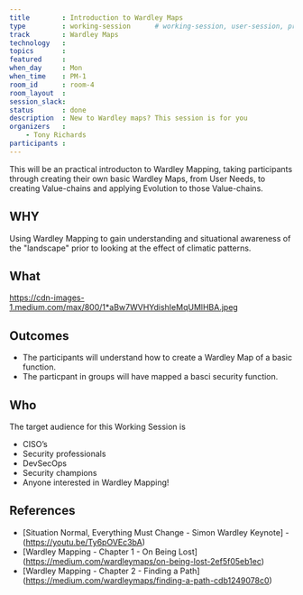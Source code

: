 ```yaml
---
title        : Introduction to Wardley Maps
type         : working-session      # working-session, user-session, product-session
track        : Wardley Maps
technology   :
topics       :
featured     :
when_day     : Mon
when_time    : PM-1
room_id      : room-4
room_layout  :
session_slack: 
status       : done
description  : New to Wardley maps? This session is for you
organizers   :
    - Tony Richards
participants :
---
```



This will be an practical introducton to Wardley Mapping, taking participants through creating their own basic Wardley Maps, from User Needs, to creating Value-chains and applying Evolution to those Value-chains.

## WHY

Using Wardley Mapping to gain understanding and situational awareness of the "landscape" prior to looking at the effect of climatic patterns.

## What

https://cdn-images-1.medium.com/max/800/1*aBw7WVHYdishIeMqUMlHBA.jpeg

## Outcomes

- The participants will understand how to create a Wardley Map of a basic function.
- The particpant in groups will have mapped a basci security function.

## Who

The target audience for this Working Session is
- CISO’s
- Security professionals
- DevSecOps
- Security champions
- Anyone interested in Wardley Mapping!

## References
- [Situation Normal, Everything Must Change - Simon Wardley Keynote] - (https://youtu.be/Ty6pOVEc3bA)
- [Wardley Mapping - Chapter 1 - On Being Lost] (https://medium.com/wardleymaps/on-being-lost-2ef5f05eb1ec)
- [Wardley Mapping - Chapter 2 - Finding a Path] (https://medium.com/wardleymaps/finding-a-path-cdb1249078c0)

